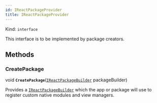 ```yaml
---
id: IReactPackageProvider
title: IReactPackageProvider
---
```


Kind: `interface`



This interface is to be implemented by package creators.



## Methods
### CreatePackage
void **`CreatePackage`**([`IReactPackageBuilder`](IReactPackageBuilder) packageBuilder)

Provides a [`IReactPackageBuilder`](IReactPackageBuilder) which the app or package will use to register custom native modules and view managers.




